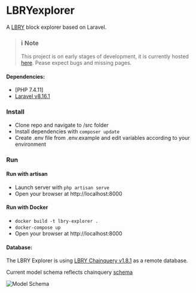 # LBRYexplorer
A [LBRY](https://lbry.com) block explorer based on Laravel.

 > ### :information_source:  Note
 > This project is on early stages of development, it is currently hosted [here](https://spallina.dev). Pease expect bugs and missing pages.

#### Dependencies:
* [PHP 7.4.11]
* [Laravel v8.16.1](https://laravel.com/docs/8.x)

### Install

* Clone repo and navigate to /src folder
* Install dependencies with `composer update`
* Create .env file from .env.example and edit variables according to your environment

### Run

#### Run with artisan
* Launch server with `php artisan serve`
* Open your browser at http://localhost:8000

#### Run with Docker
* `docker build -t lbry-explorer .`
* `docker-compose up`
* Open your browser at http://localhost:8000

#### Database:
The LBRY Explorer is using [LBRY Chainquery v1.8.1](https://github.com/lbryio/chainquery/releases/tag/v1.8.1) as a remote database.

Current model schema reflects chainquery [schema](https://github.com/lbryio/chainquery/blob/master/db/chainquery_schema.sql)

![Model Schema](https://spee.ch/@SK3LA:3/chainqueryschema2.svg)
